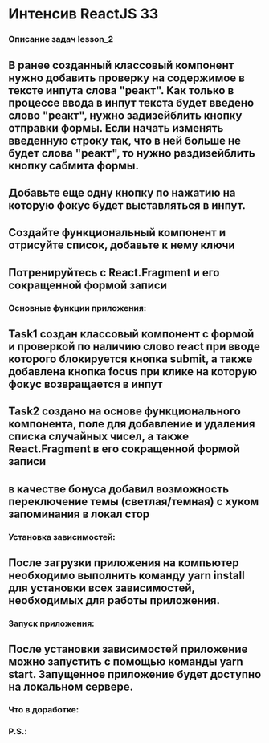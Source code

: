 # Интенсив ReactJS 33

### Описание задач lesson_2

## В ранее созданный классовый компонент нужно добавить проверку на содержимое в тексте инпута слова "реакт". Как только в процессе ввода в инпут текста будет введено слово "реакт", нужно задизейблить кнопку отправки формы. Если начать изменять введенную строку так, что в ней больше не будет слова "реакт", то нужно раздизейблить кнопку сабмита формы.

## Добавьте еще одну кнопку по нажатию на которую фокус будет выставляться в инпут.

## Создайте функциональный компонент и отрисуйте список, добавьте к нему ключи

## Потренируйтесь с React.Fragment и его сокращенной формой записи

### Основные функции приложения:

## Task1 создан классовый компонент с формой и проверкой по наличию слово react при вводе которого блокируется кнопка submit, а также добавлена кнопка focus при клике на которую фокус возвращается в инпут

## Task2 создано на основе функционального компонента, поле для добавление и удаления списка случайных чисел, а также React.Fragment в его сокращенной формой записи

## в качестве бонуса добавил возможность переключение темы (светлая/темная) с хуком запоминания в локал стор

### Установка зависимостей:

## После загрузки приложения на компьютер необходимо выполнить команду yarn install для установки всех зависимостей, необходимых для работы приложения.

### Запуск приложения:

## После установки зависимостей приложение можно запустить с помощью команды yarn start. Запущенное приложение будет доступно на локальном сервере.

### Что в доработке:

### P.S.:
